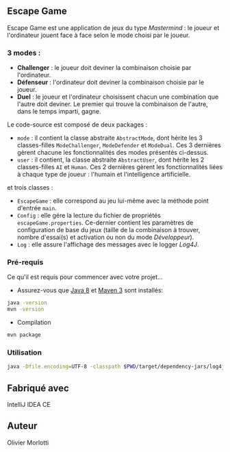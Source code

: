 ## Escape Game

Escape Game est une application de jeux du type *Mastermind* : le joueur et l'ordinateur jouent face à face selon le mode choisi par le joueur.

### 3 modes :

  - **Challenger** : le joueur doit deviner la combinaison choisie par l'ordinateur.
  - **Défenseur** : l'ordinateur doit deviner la combinaison choisie par le joueur.
  - **Duel** : le joueur et l'ordinateur choisissent chacun une combination que l'autre doit deviner. Le premier qui trouve la combinaison de l'autre, dans le temps imparti, gagne.

Le code-source est composé de deux packages :
  - `mode` : ìl contient la classe abstraite `AbstractMode`, dont hérite les 3 classes-filles `ModeChallenger`, `ModeDefender` et `ModeDual`.
             Ces 3 dernières gèrent chacune les fonctionnalités des modes présentés ci-dessus.
  - `user` : il contient, la classe abstraite `AbstractUser`, dont hérite les 2 classes-filles `AI` et `Human`.
             Ces 2 dernières gèrent les fonctionnalités liées à chaque type de joueur : l'humain et l'intelligence artificielle.

et trois classes :

  - `EscapeGame` : elle correspond au jeu lui-même avec la méthode point d'entrée `main`.
  - `Config` : elle gére la lecture du fichier de propriétés `escapeGame.properties`. Ce-dernier contient les paramètres de configuration de base du jeux (taille de la combinaison à trouver, nombre d'essai(s) et activation ou non du mode *Développeur*).
  - `Log` : elle assure l'affichage des messages avec le logger *Log4J*.


### Pré-requis

Ce qu'il est requis pour commencer avec votre projet...

  * Assurez-vous que  [Java 8](http://www.oracle.com/technetwork/java/javase/) et [Maven 3](http://maven.apache.org/) sont installés:
```bash
java -version
mvn -version
```

 * Compilation

```bash
mvn package
```

### Utilisation

```bash
java -Dfile.encoding=UTF-8 -classpath $PWD/target/dependency-jars/log4j-core-*.jar:$PWD/target/dependency-jars/log4j-api-*.jar -jar target/escapegame-*.jar
```

## Fabriqué avec

IntelliJ IDEA CE

## Auteur

Olivier Morlotti
